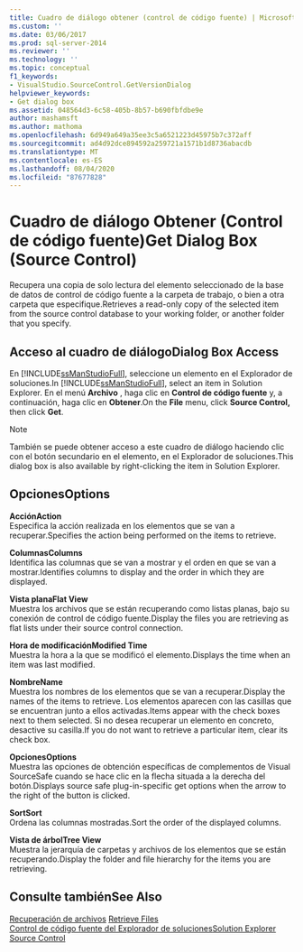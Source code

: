 ```yaml
---
title: Cuadro de diálogo obtener (control de código fuente) | Microsoft Docs
ms.custom: ''
ms.date: 03/06/2017
ms.prod: sql-server-2014
ms.reviewer: ''
ms.technology: ''
ms.topic: conceptual
f1_keywords:
- VisualStudio.SourceControl.GetVersionDialog
helpviewer_keywords:
- Get dialog box
ms.assetid: 048564d3-6c58-405b-8b57-b690fbfdbe9e
author: mashamsft
ms.author: mathoma
ms.openlocfilehash: 6d949a649a35ee3c5a6521223d45975b7c372aff
ms.sourcegitcommit: ad4d92dce894592a259721a1571b1d8736abacdb
ms.translationtype: MT
ms.contentlocale: es-ES
ms.lasthandoff: 08/04/2020
ms.locfileid: "87677828"
---
```

# <a name="get-dialog-box-source-control"></a><span data-ttu-id="ae1a1-102">Cuadro de diálogo Obtener (Control de código fuente)</span><span class="sxs-lookup"><span data-stu-id="ae1a1-102">Get Dialog Box (Source Control)</span></span>
  <span data-ttu-id="ae1a1-103">Recupera una copia de solo lectura del elemento seleccionado de la base de datos de control de código fuente a la carpeta de trabajo, o bien a otra carpeta que especifique.</span><span class="sxs-lookup"><span data-stu-id="ae1a1-103">Retrieves a read-only copy of the selected item from the source control database to your working folder, or another folder that you specify.</span></span>  
  
## <a name="dialog-box-access"></a><span data-ttu-id="ae1a1-104">Acceso al cuadro de diálogo</span><span class="sxs-lookup"><span data-stu-id="ae1a1-104">Dialog Box Access</span></span>  
 <span data-ttu-id="ae1a1-105">En [!INCLUDE[ssManStudioFull](../includes/ssmanstudiofull-md.md)], seleccione un elemento en el Explorador de soluciones.</span><span class="sxs-lookup"><span data-stu-id="ae1a1-105">In [!INCLUDE[ssManStudioFull](../includes/ssmanstudiofull-md.md)], select an item in Solution Explorer.</span></span> <span data-ttu-id="ae1a1-106">En el menú **Archivo** , haga clic en **Control de código fuente** y, a continuación, haga clic en **Obtener**.</span><span class="sxs-lookup"><span data-stu-id="ae1a1-106">On the **File** menu, click **Source Control,** then click **Get**.</span></span>  
  
> [!NOTE]  
>  <span data-ttu-id="ae1a1-107">También se puede obtener acceso a este cuadro de diálogo haciendo clic con el botón secundario en el elemento, en el Explorador de soluciones.</span><span class="sxs-lookup"><span data-stu-id="ae1a1-107">This dialog box is also available by right-clicking the item in Solution Explorer.</span></span>  
  
## <a name="options"></a><span data-ttu-id="ae1a1-108">Opciones</span><span class="sxs-lookup"><span data-stu-id="ae1a1-108">Options</span></span>  
 <span data-ttu-id="ae1a1-109">**Acción**</span><span class="sxs-lookup"><span data-stu-id="ae1a1-109">**Action**</span></span>  
 <span data-ttu-id="ae1a1-110">Especifica la acción realizada en los elementos que se van a recuperar.</span><span class="sxs-lookup"><span data-stu-id="ae1a1-110">Specifies the action being performed on the items to retrieve.</span></span>  
  
 <span data-ttu-id="ae1a1-111">**Columnas**</span><span class="sxs-lookup"><span data-stu-id="ae1a1-111">**Columns**</span></span>  
 <span data-ttu-id="ae1a1-112">Identifica las columnas que se van a mostrar y el orden en que se van a mostrar.</span><span class="sxs-lookup"><span data-stu-id="ae1a1-112">Identifies columns to display and the order in which they are displayed.</span></span>  
  
 <span data-ttu-id="ae1a1-113">**Vista plana**</span><span class="sxs-lookup"><span data-stu-id="ae1a1-113">**Flat View**</span></span>  
 <span data-ttu-id="ae1a1-114">Muestra los archivos que se están recuperando como listas planas, bajo su conexión de control de código fuente.</span><span class="sxs-lookup"><span data-stu-id="ae1a1-114">Display the files you are retrieving as flat lists under their source control connection.</span></span>  
  
 <span data-ttu-id="ae1a1-115">**Hora de modificación**</span><span class="sxs-lookup"><span data-stu-id="ae1a1-115">**Modified Time**</span></span>  
 <span data-ttu-id="ae1a1-116">Muestra la hora a la que se modificó el elemento.</span><span class="sxs-lookup"><span data-stu-id="ae1a1-116">Displays the time when an item was last modified.</span></span>  
  
 <span data-ttu-id="ae1a1-117">**Nombre**</span><span class="sxs-lookup"><span data-stu-id="ae1a1-117">**Name**</span></span>  
 <span data-ttu-id="ae1a1-118">Muestra los nombres de los elementos que se van a recuperar.</span><span class="sxs-lookup"><span data-stu-id="ae1a1-118">Display the names of the items to retrieve.</span></span> <span data-ttu-id="ae1a1-119">Los elementos aparecen con las casillas que se encuentran junto a ellos activadas.</span><span class="sxs-lookup"><span data-stu-id="ae1a1-119">Items appear with the check boxes next to them selected.</span></span> <span data-ttu-id="ae1a1-120">Si no desea recuperar un elemento en concreto, desactive su casilla.</span><span class="sxs-lookup"><span data-stu-id="ae1a1-120">If you do not want to retrieve a particular item, clear its check box.</span></span>  
  
 <span data-ttu-id="ae1a1-121">**Opciones**</span><span class="sxs-lookup"><span data-stu-id="ae1a1-121">**Options**</span></span>  
 <span data-ttu-id="ae1a1-122">Muestra las opciones de obtención específicas de complementos de Visual SourceSafe cuando se hace clic en la flecha situada a la derecha del botón.</span><span class="sxs-lookup"><span data-stu-id="ae1a1-122">Displays source safe plug-in-specific get options when the arrow to the right of the button is clicked.</span></span>  
  
 <span data-ttu-id="ae1a1-123">**Sort**</span><span class="sxs-lookup"><span data-stu-id="ae1a1-123">**Sort**</span></span>  
 <span data-ttu-id="ae1a1-124">Ordena las columnas mostradas.</span><span class="sxs-lookup"><span data-stu-id="ae1a1-124">Sort the order of the displayed columns.</span></span>  
  
 <span data-ttu-id="ae1a1-125">**Vista de árbol**</span><span class="sxs-lookup"><span data-stu-id="ae1a1-125">**Tree View**</span></span>  
 <span data-ttu-id="ae1a1-126">Muestra la jerarquía de carpetas y archivos de los elementos que se están recuperando.</span><span class="sxs-lookup"><span data-stu-id="ae1a1-126">Display the folder and file hierarchy for the items you are retrieving.</span></span>  
  
## <a name="see-also"></a><span data-ttu-id="ae1a1-127">Consulte también</span><span class="sxs-lookup"><span data-stu-id="ae1a1-127">See Also</span></span>  
 <span data-ttu-id="ae1a1-128">[Recuperación de archivos](../../2014/database-engine/retrieve-files.md) </span><span class="sxs-lookup"><span data-stu-id="ae1a1-128">[Retrieve Files](../../2014/database-engine/retrieve-files.md) </span></span>  
 [<span data-ttu-id="ae1a1-129">Control de código fuente del Explorador de soluciones</span><span class="sxs-lookup"><span data-stu-id="ae1a1-129">Solution Explorer Source Control</span></span>](../../2014/database-engine/solution-explorer-source-control.md)  
  
  
